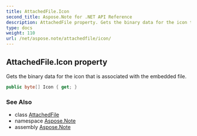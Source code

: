 ```yaml
---
title: AttachedFile.Icon
second_title: Aspose.Note for .NET API Reference
description: AttachedFile property. Gets the binary data for the icon that is associated with the embedded file
type: docs
weight: 110
url: /net/aspose.note/attachedfile/icon/
---
```

## AttachedFile.Icon property

Gets the binary data for the icon that is associated with the embedded file.

```csharp
public byte[] Icon { get; }
```

### See Also

* class [AttachedFile](../)
* namespace [Aspose.Note](../../attachedfile/)
* assembly [Aspose.Note](../../../)


